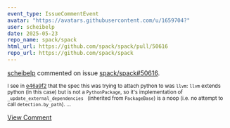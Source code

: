 ```yaml
---
event_type: IssueCommentEvent
avatar: "https://avatars.githubusercontent.com/u/1659704?"
user: scheibelp
date: 2025-05-23
repo_name: spack/spack
html_url: https://github.com/spack/spack/pull/50616
repo_url: https://github.com/spack/spack
---
```


<a href='https://github.com/scheibelp' target='_blank'>scheibelp</a> commented on issue <a href='https://github.com/spack/spack/pull/50616' target='_blank'>spack/spack#50616</a>.

<small>I see in [e46a9f2](https://github.com/spack/spack/pull/50616/commits/e46a9f24fe6bcc6e100a8eaaa154a888f232e17c) that the spec this was trying to attach python to was `llvm`: `llvm` extends python (in this case) but is not a `PythonPackage`, so it's implementation of `_update_external_dependencies ` (inherited from `PackageBase`) is a noop (i.e. no attempt to call `detection.by_path`)....</small>

<a href='https://github.com/spack/spack/pull/50616' target='_blank'>View Comment</a>